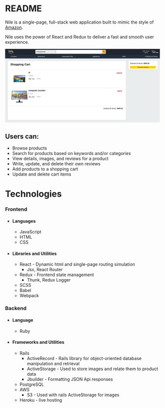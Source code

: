 # README

Nile is a single-page, full-stack web application built to mimic the style of [Amazon](https://www.amazon.com/).

Nile uses the power of React and Redux to deliver a fast and smooth user experience.

![Nile](https://github.com/SymmetricInDesign/Nile/blob/main/Screenshot%202021-07-16%20093612.png "Nile")

## Users can:
* Browse products
* Search for products based on keywords and/or categories
* View details, images, and reviews for a product
* Write, update, and delete their own reviews
* Add products to a shopping cart
* Update and delete cart items

# Technologies
### Frontend
* #### Languages
  * JavaScript 
  * HTML 
  * CSS
* #### Libraries and Utilities
  * React - Dynamic html and single-page routing simulation
     * Jsx, React Router
  * Redux - Frontend state management
     * Thunk, Redux Logger
  * SCSS
  * Babel
  * Webpack

### Backend
* #### Language
  * Ruby
* #### Frameworks and Utilities
  * Rails
     * ActiveRecord - Rails library for object-oriented database manipulation and retrieval
     * ActiveStorage - Used to store images and relate them to product data
     * Jbuilder - Formatting JSON Api responses
  * PostgreSQL
  * AWS
     * S3 - Used with rails ActiveStorage for images
  * Heroku - live hosting

